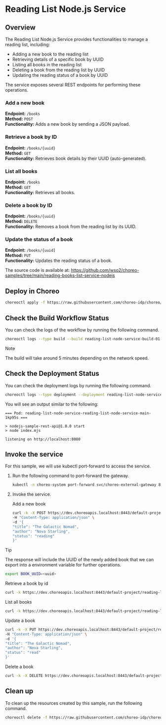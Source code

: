 # Reading List Node.js Service

## Overview

The Reading List Node.js Service provides functionalities to manage a reading list, including:

- Adding a new book to the reading list
- Retrieving details of a specific book by UUID
- Listing all books in the reading list
- Deleting a book from the reading list by UUID
- Updating the reading status of a book by UUID

The service exposes several REST endpoints for performing these operations.

### Add a new book

**Endpoint:** `/books`  
**Method:** `POST`  
**Functionality:** Adds a new book by sending a JSON payload.

### Retrieve a book by ID

**Endpoint:** `/books/{uuid}`  
**Method:** `GET`  
**Functionality:** Retrieves book details by their UUID (auto-generated).

### List all books

**Endpoint:** `/books`  
**Method:** `GET`  
**Functionality:** Retrieves all books.

### Delete a book by ID

**Endpoint:** `/books/{uuid}`  
**Method:** `DELETE`  
**Functionality:** Removes a book from the reading list by its UUID.

### Update the status of a book

**Endpoint:** `/books/{uuid]`  
**Method:** `PUT`  
**Functionality:** Updates the reading status of a book.

The source code is available at:
https://github.com/wso2/choreo-samples/tree/main/reading-books-list-service-nodejs

## Deploy in Choreo

```bash
choreoctl apply -f https://raw.githubusercontent.com/choreo-idp/choreo/main/samples/deploying-applications/languages/node-js/reading-list-service.yaml
``` 

## Check the Build Workflow Status

You can check the logs of the workflow by running the following command.

```bash
choreoctl logs --type build --build reading-list-node-service-build-01 --organization default-org --project default-project --component reading-list-node-service
```

> [!Note]
> The build will take around 5 minutes depending on the network speed.

## Check the Deployment Status

You can check the deployment logs by running the following command.

```bash
choreoctl logs --type deployment --deployment reading-list-node-service-development-deployment-01 --organization default-org --project default-project --component reading-list-node-service
```

You will see an output similar to the following:

```
=== Pod: reading-list-node-service-reading-list-node-service-main-1kp95s ===

> nodejs-sample-rest-api@1.0.0 start
> node index.mjs

listening on http://localhost:8080
```

## Invoke the service

For this sample, we will use kubectl port-forward to access the service.

1. Run the following command to port-forward the gateway.

    ```bash
    kubectl -n choreo-system port-forward svc/choreo-external-gateway 8443:443
    ```

2. Invoke the service.

   Add a new book
   ```bash
   curl -k -X POST https://dev.choreoapis.localhost:8443/default-project/reading-list-node-service/reading-list/books \
   -H "Content-Type: application/json" \
   -d '{
   "title": "The Galactic Nomad",
   "author": "Nova Starling",
   "status": "reading"
   }'
   ```

> [!TIP]
> The response will include the UUID of the newly added book that we can
> export into a environment variable for further operations.
> ```bash
> export BOOK_UUID=<uuid>
> ```

   Retrieve a book by id
   ```bash
   curl -k https://dev.choreoapis.localhost:8443/default-project/reading-list-node-service/reading-list/books/${BOOK_UUID}
   ```

   List all books
   ```bash
   curl -k https://dev.choreoapis.localhost:8443/default-project/reading-list-node-service/reading-list/books
   ```

   Update a book
   ```bash
   curl -k -X PUT https://dev.choreoapis.localhost:8443/default-project/reading-list-node-service/reading-list/books/${BOOK_UUID} \
   -H "Content-Type: application/json" \
   -d '{
   "title": "The Galactic Nomad",
   "author": "Nova Starling",
   "status": "read"
   }'
   ```

   Delete a book
   ```bash
   curl -k -X DELETE https://dev.choreoapis.localhost:8443/default-project/reading-list-node-service/reading-list/books/${BOOK_UUID}
   ```

## Clean up

To clean up the resources created by this sample, run the following command.

```bash
choreoctl delete -f https://raw.githubusercontent.com/choreo-idp/choreo/main/samples/deploying-applications/languages/node-js/reading-list-service.yaml
```
